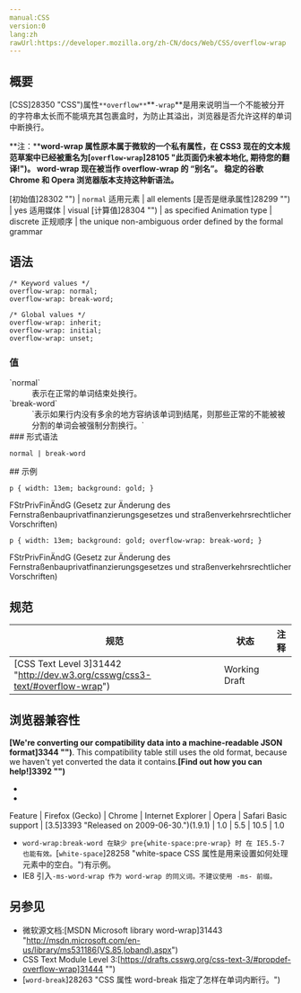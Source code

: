 ```yaml
---
manual:CSS
version:0
lang:zh
rawUrl:https://developer.mozilla.org/zh-CN/docs/Web/CSS/overflow-wrap
---
```





## 概要<a name="Summary"></a>


[CSS]28350 "CSS")属性`**overflow**`**`-wrap`**是用来说明当一个不能被分开的字符串太长而不能填充其包裹盒时，为防止其溢出，浏览器是否允许这样的单词中断换行。

**注：****word-wrap 属性原本属于微软的一个私有属性，在 CSS3 现在的文本规范草案中已经被重名为[`overflow-wrap`]28105 "此页面仍未被本地化, 期待您的翻译!")。 word-wrap 现在被当作 overflow-wrap 的 “别名”。 稳定的谷歌 Chrome 和 Opera 浏览器版本支持这种新语法。**

[初始值]28302 "") | `normal` 
适用元素 | all elements 
[是否是继承属性]28299 "") | yes 
适用媒体 | visual 
[计算值]28304 "") | as specified 
Animation type | discrete 
正规顺序 | the unique non-ambiguous order defined by the formal grammar 


## 语法<a name="Syntax"></a>

```
/* Keyword values */
overflow-wrap: normal;
overflow-wrap: break-word;

/* Global values */
overflow-wrap: inherit;
overflow-wrap: initial;
overflow-wrap: unset;

```

### 值<a name="Values"></a>
<dl><dt id=''>`normal`</dt><dd>表示在正常的单词结束处换行。</dd><dt id=''>`break-word`</dt><dd>`表示如果行内没有多余的地方容纳该单词到结尾，则那些正常的不能被被分割的单词会被强制分割换行。`</dd><dt id=''>
### 形式语法<a name="形式语法"></a>

```
normal | break-word
```
</dt></dl>
## 示例<a name="Examples"></a>

```
p { width: 13em; background: gold; }
```


FStrPrivFinÄndG (Gesetz zur Änderung des Fernstraßenbauprivatfinanzierungsgesetzes und straßenverkehrsrechtlicher Vorschriften)


```
p { width: 13em; background: gold; overflow-wrap: break-word; }
```


FStrPrivFinÄndG (Gesetz zur Änderung des Fernstraßenbauprivatfinanzierungsgesetzes und straßenverkehrsrechtlicher Vorschriften)


## 规范<a name="Specifications"></a>

规范 | 状态 | 注释 
 ---  |  ---  |  ---  | 
[CSS Text Level 3]31442 "http://dev.w3.org/csswg/css3-text/#overflow-wrap") | Working Draft |  


## 浏览器兼容性<a name="Browser_compatibility"></a>


**[We&#39;re converting our compatibility data into a machine-readable JSON format]3344 "")**. This compatibility table still uses the old format, because we haven&#39;t yet converted the data it contains.**[Find out how you can help!]3392 "")**


* 
* 

Feature | Firefox (Gecko) | Chrome | Internet Explorer | Opera | Safari 
Basic support | [3.5]3393 "Released on 2009-06-30.")(1.9.1) | 1.0 | 5.5 | 10.5 | 1.0 




* `word-wrap:break-word 在缺少 pre{white-space:pre-wrap} 时 在 IE5.5-7 也能有效。`[`white-space`]28258 "white-space CSS 属性是用来设置如何处理元素中的空白。")有示例。
* IE8 引入`-ms-word-wrap 作为 word-wrap 的同义词。不建议使用 -ms- 前缀。`

## 另参见<a name="See_also"></a>

* 微软源文档:[MSDN Microsoft library word-wrap]31443 "http://msdn.microsoft.com/en-us/library/ms531186(VS.85,loband).aspx")
* CSS Text Module Level 3:[https://drafts.csswg.org/css-text-3/#propdef-overflow-wrap]31444 "")
* [`word-break`]28263 "CSS 属性 word-break 指定了怎样在单词内断行。")



